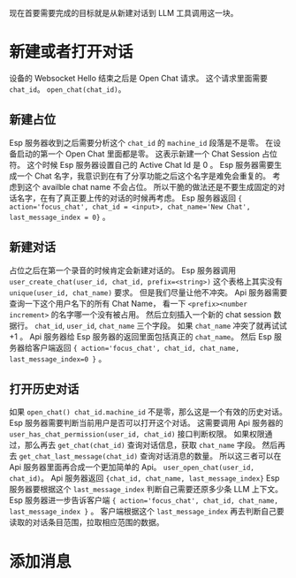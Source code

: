现在首要需要完成的目标就是从新建对话到 LLM 工具调用这一块。

# 新建或者打开对话
设备的 Websocket Hello 结束之后是 Open Chat 请求。
这个请求里面需要 `chat_id`。
`open_chat(chat_id)`。

## 新建占位
Esp 服务器收到之后需要分析这个 `chat_id` 的 `machine_id` 段落是不是零。
在设备启动的第一个 Open Chat 里面都是零。
这表示新建一个 Chat Session 占位符。
这个时候 Esp 服务器设置自己的 Active Chat Id 是 0 。
Esp 服务器需要生成一个 Chat 名字，我意识到在有了分享功能之后这个名字是难免会重复的。
考虑到这个 availble chat name 不会占位。
所以干脆的做法还是不要生成固定的对话名字，在有了真正要上传的对话的时候再考虑。
Esp 服务器返回 `{ action='focus_chat', chat_id = <input>, chat_name='New Chat', last_message_index = 0}` 。

## 新建对话
占位之后在第一个录音的时候肯定会新建对话的。
Esp 服务器调用 `user_create_chat(user_id, chat_id, prefix=<string>)` 
这个表格上其实没有 `unique(user_id, chat_name)` 要求。
但是我们尽量让他不冲突。
Api 服务器需要查询一下这个用户名下的所有 Chat Name，
看一下 `<prefix><number increment>` 的名字哪一个没有被占用。
然后立刻插入一个新的 chat session 数据行。
`chat_id`, `user_id`, `chat_name` 三个字段。
如果 `chat_name` 冲突了就再试试 +1 。
Api 服务器给 Esp 服务器的返回里面包括真正的 `chat_name`。
然后 Esp 服务器给客户端返回 `{ action='focus_chat', chat_id, chat_name, last_message_index=0 }` 。

## 打开历史对话
如果 `open_chat() chat_id.machine_id` 不是零，那么这是一个有效的历史对话。
Esp 服务器需要判断当前用户是否可以打开这个对话。
这需要调用 Api 服务器的 `user_has_chat_permission(user_id, chat_id)` 接口判断权限。
如果权限通过，那么再去 `get_chat(chat_id)` 查询对话信息，获取 `chat_name` 字段。
然后再去 `get_chat_last_message(chat_id)` 查询对话消息的数量。
所以这三者可以在 Api 服务器里面再合成一个更加简单的 Api。
`user_open_chat(user_id, chat_id)`。
Api 服务器返回 `{chat_id, chat_name, last_message_index}` 
Esp 服务器要根据这个 `last_message_index` 判断自己需要还原多少条 LLM 上下文。
Esp 服务器进一步告诉客户端 `{ action='focus_chat', chat_id, chat_name, last_message_index }` 。
客户端根据这个 `last_message_index` 再去判断自己要读取的对话条目范围，拉取相应范围的数据。

# 添加消息


